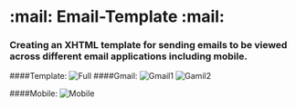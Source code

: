 :mail: Email-Template :mail:
================

### Creating an XHTML template for sending emails to be viewed across different email applications including mobile.

####Template:
![Full](https://s3.amazonaws.com/uploads.hipchat.com/119067/1211609/Qz12j5oB2qMm7wx/Untitled1.png)
####Gmail:
![Gmail1](https://s3.amazonaws.com/uploads.hipchat.com/119067/1211609/x77rpk8Ud4IZUkZ/Screen%20Shot%202015-01-23%20at%2010.34.22.png)
![Gamil2](https://s3.amazonaws.com/uploads.hipchat.com/119067/1211609/aPZ4P6cwPLVmudf/Screen%20Shot%202015-01-23%20at%2010.34.29.png)

####Mobile:
![Mobile](https://s3.amazonaws.com/uploads.hipchat.com/119067/1211609/RAIQJQyP7V2lCHP/Screenshot_2015-01-23-10-31-52.png)
